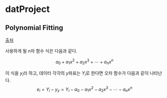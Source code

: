 # datProject
## Polynomial Fitting
[출처](https://www.bragitoff.com/2018/06/polynomial-fitting-c-program/, "Polynomial Fiting")

사용하게 될 $n$차 함수 식은 다음과 같다.

$$a_{0}+a_{1}x^2+a_{2}x^3+\cdots+a_{n}x^n$$

이 식을 $y_{i}$라 하고, 데이터 각각의 $y$좌표는 $Y_{i}$로 한다면 오차 함수가 다음과 같이 나타난다.
$$e_{i}=Y_{i}-y_{y}=Y_{i}-a_{0}-a_{1}x^2-a_{2}x^3-\cdots-a_{n}x^n$$
